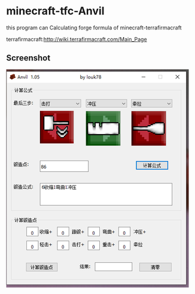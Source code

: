 # minecraft-tfc-Anvil
this program can Calculating forge formula of minecraft-terrafirmacraft

terrafirmacraft:http://wiki.terrafirmacraft.com/Main_Page

Screenshot
----

![image](https://github.com/louk78/minecraft-TFC-forge/blob/master/Anvil.PNG)

